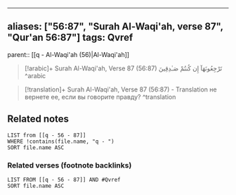 
---
aliases: ["56:87", "Surah Al-Waqi'ah, verse 87", "Qur'an 56:87"]
tags: Qvref
---

parent:: [[q - Al-Waqi'ah (56)|Al-Waqi'ah]]

> [!arabic]+ Surah Al-Waqi'ah, Verse 87 (56:87)
> <span class="quran-arabic">تَرْجِعُونَهَآ إِن كُنتُمْ صَـٰدِقِينَ</span>
^arabic

> [!translation]+ Surah Al-Waqi'ah, Verse 87 (56:87) - Translation
> не вернете ее, если вы говорите правду?
^translation



## Related notes
```dataview
LIST from [[q - 56 - 87]]
WHERE !contains(file.name, "q - ")
SORT file.name ASC
```

### Related verses (footnote backlinks)
```dataview
LIST FROM [[q - 56 - 87]] AND #Qvref
SORT file.name ASC
```

